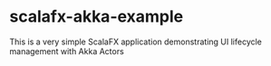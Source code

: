 # scalafx-akka-example
This is a very simple ScalaFX application demonstrating UI lifecycle management with Akka Actors

